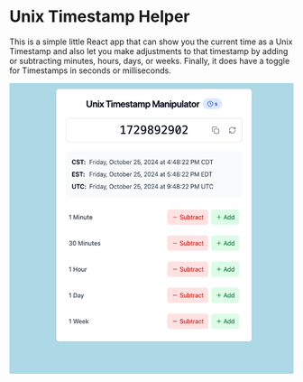# Unix Timestamp Helper

This is a simple little React app that can show you the current time as a Unix Timestamp and also let you make adjustments to that timestamp by adding or subtracting minutes, hours, days, or weeks. Finally, it does have a toggle for Timestamps in seconds or milliseconds.

<!-- Add screenshot -->
![The App!](unix-timestamp-helper.png)